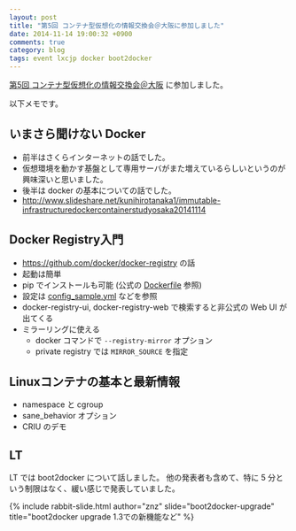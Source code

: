 ```yaml
---
layout: post
title: "第5回 コンテナ型仮想化の情報交換会＠大阪に参加しました"
date: 2014-11-14 19:00:32 +0900
comments: true
category: blog
tags: event lxcjp docker boot2docker
---
```

[第5回 コンテナ型仮想化の情報交換会＠大阪](http://ct-study.connpass.com/event/9068/ "第5回 コンテナ型仮想化の情報交換会＠大阪")
に参加しました。

<!--more-->

以下メモです。

## いまさら聞けない Docker

- 前半はさくらインターネットの話でした。
- 仮想環境を動かす基盤として専用サーバがまた増えているらしいというのが興味深いと思いました。
- 後半は docker の基本についての話でした。
- <http://www.slideshare.net/kunihirotanaka1/immutable-infrastructuredockercontainerstudyosaka20141114>

## Docker Registry入門

- <https://github.com/docker/docker-registry> の話
- 起動は簡単
- pip でインストールも可能 (公式の [Dockerfile](https://github.com/docker/docker-registry/blob/master/Dockerfile) 参照)
- 設定は [config_sample.yml](https://github.com/docker/docker-registry/blob/master/config/config_sample.yml) などを参照
- docker-registry-ui, docker-registry-web で検索すると非公式の Web UI が出てくる
- ミラーリングに使える
  - docker コマンドで `--registry-mirror` オプション
  - private registry では `MIRROR_SOURCE` を指定

## Linuxコンテナの基本と最新情報

- namespace と cgroup
- sane_behavior オプション
- CRIU のデモ

## LT

LT では boot2docker について話しました。
他の発表者も含めて、特に 5 分という制限はなく、緩い感じで発表していました。

{% include rabbit-slide.html author="znz" slide="boot2docker-upgrade" title="boot2docker upgrade 1.3での新機能など" %}
